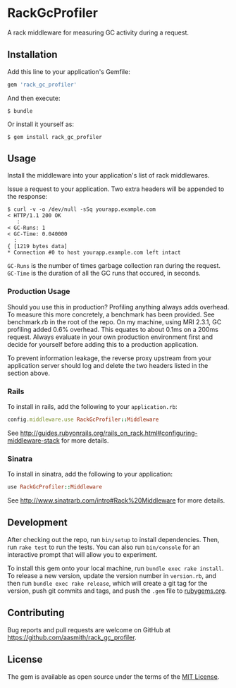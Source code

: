 # RackGcProfiler

A rack middleware for measuring GC activity during a request.

## Installation

Add this line to your application's Gemfile:

```ruby
gem 'rack_gc_profiler'
```

And then execute:

    $ bundle

Or install it yourself as:

    $ gem install rack_gc_profiler

## Usage

Install the middleware into your application's list of rack middlewares.

Issue a request to your application. Two extra headers will be appended to
the response:

```console
$ curl -v -o /dev/null -sSq yourapp.example.com
< HTTP/1.1 200 OK
   :
< GC-Runs: 1
< GC-Time: 0.040000
  :
{ [1219 bytes data]
* Connection #0 to host yourapp.example.com left intact
```

`GC-Runs` is the number of times garbage collection ran during the request.
`GC-Time` is the duration of all the GC runs that occured, in seconds.

### Production Usage

Should you use this in production? Profiling anything always adds overhead. To
measure this more concretely, a benchmark has been provided. See benchmark.rb in
the root of the repo. On my machine, using MRI 2.3.1, GC profiling added 0.6%
overhead. This equates to about 0.1ms on a 200ms request. Always evaluate in
your own production environment first and decide for yourself before adding this
to a production application.

To prevent information leakage, the reverse proxy upstream from your
application server should log and delete the two headers listed in the section
above.

### Rails

To install in rails, add the following to your `application.rb`:

```ruby
config.middleware.use RackGcProfiler::Middleware
```

See http://guides.rubyonrails.org/rails_on_rack.html#configuring-middleware-stack
for more details.

### Sinatra

To install in sinatra, add the following to your application:

```ruby
use RackGcProfiler::Middleware
```

See http://www.sinatrarb.com/intro#Rack%20Middleware for more details.


## Development

After checking out the repo, run `bin/setup` to install dependencies. Then, run `rake test` to run the tests. You can also run `bin/console` for an interactive prompt that will allow you to experiment.

To install this gem onto your local machine, run `bundle exec rake install`. To release a new version, update the version number in `version.rb`, and then run `bundle exec rake release`, which will create a git tag for the version, push git commits and tags, and push the `.gem` file to [rubygems.org](https://rubygems.org).

## Contributing

Bug reports and pull requests are welcome on GitHub at https://github.com/aasmith/rack_gc_profiler.


## License

The gem is available as open source under the terms of the [MIT License](http://opensource.org/licenses/MIT).
